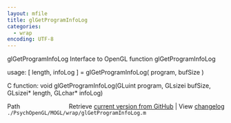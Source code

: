 ```yaml
---
layout: mfile
title: glGetProgramInfoLog
categories:
  - wrap
encoding: UTF-8
---
```


glGetProgramInfoLog  Interface to OpenGL function glGetProgramInfoLog

usage:  [ length, infoLog ] = glGetProgramInfoLog( program, bufSize )

C function:  void glGetProgramInfoLog(GLuint program, GLsizei bufSize, GLsizei\* length, GLchar\* infoLog)


<div class="code_header" style="text-align:right;">
  <span style="float:left;">Path&nbsp;&nbsp;</span> <span class="counter">Retrieve <a href=
  "https://raw.github.com/Psychtoolbox-3/Psychtoolbox-3/beta/./PsychOpenGL/MOGL/wrap/glGetProgramInfoLog.m">current version from GitHub</a> | View <a href=
  "https://github.com/Psychtoolbox-3/Psychtoolbox-3/commits/beta/./PsychOpenGL/MOGL/wrap/glGetProgramInfoLog.m">changelog</a></span>
</div>
<div class="code">
  <code>./PsychOpenGL/MOGL/wrap/glGetProgramInfoLog.m</code>
</div>
